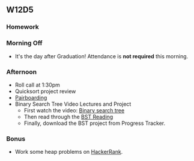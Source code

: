 ## W12D5
### Homework

### Morning Off
* It's the day after Graduation! Attendance is **not required** this morning.

### Afternoon

* Roll call at 1:30pm
* Quicksort project review
* [Pairboarding][pairboarding-index]
* Binary Search Tree Video Lectures and Project
    * First watch the video: [Binary search tree][binary-search-trees-vid]
    * Then read through the [BST Reading][bst-reading]
    * Finally, download the BST project from Progress Tracker.

### Bonus

* Work some heap problems on [HackerRank][hackerrank].

<!-- LINKS -->
<!-- Job Search Projects -->

<!-- Technical Interview Resources -->
[interview-questions]: https://docs.google.com/a/appacademy.io/spreadsheet/ccc?key=0AnnoREts_wUydHN3UGZfbDZIME1VTEY3Y3pUNWpZZGc#gid=0
[HackerRank]: https://www.hackerrank.com/
[codility]: https://codility.com/
[Codility]: https://codility.com/
[pairboarding-index]: https://github.com/appacademy/sf-job-search-curriculum/blob/master/technical-skills/whiteboarding/index.md#d8
<!-- Algorithms Projects & Lectures -->
[binary-search-trees-vid]: https://vimeo.com/203204585
[bst-reading]: ../algorithms/binary_search_trees/bst_reading.md
